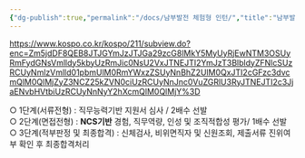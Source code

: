```yaml
---
{"dg-publish":true,"permalink":"/docs/남부발전 체험형 인턴/","title":"남부발전 체험형 인턴"}
---
```


https://www.kospo.co.kr/kospo/211/subview.do?enc=Zm5jdDF8QEB8JTJGYmJzJTJGa29zcG8lMkY5MyUyRjEwNTM3OSUyRmFydGNsVmlldy5kbyUzRmJic0NsU2VxJTNEJTI2YmJzT3BlbldyZFNlcSUzRCUyNmlzVmlld01pbmUlM0RmYWxzZSUyNnBhZ2UlM0QxJTI2cGFzc3dvcmQlM0QlMjZyZ3NCZ25kZVN0ciUzRCUyNnJnc0VuZGRlU3RyJTNEJTI2c3JjaENvbHVtbiUzRCUyNnNyY2hXcmQlM0QlMjY%3D

○ 1단계(서류전형) : 직무능력기반 지원서 심사 / 2배수 선발  
○ 2단계(면접전형) : **NCS기반** 경험, 직무역량, 인성 및 조직적합성 평가/ 1배수 선발  
○ 3단계(적부판정 및 최종합격) : 신체검사, 비위면직자 및 신원조회, 제출서류 진위여부 확인 후 최종합격처리
